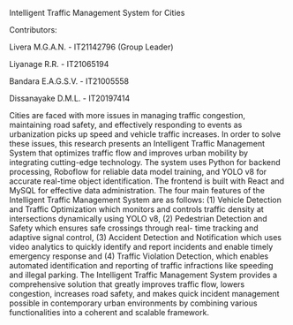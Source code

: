 Intelligent Traffic Management System for Cities 

Contributors:

 Livera M.G.A.N.    - IT21142796   (Group Leader)

 Liyanage R.R.      - IT21065194

 Bandara E.A.G.S.V. - IT21005558

 Dissanayake D.M.L. - IT20197414

Cities are faced with more issues in managing 
traffic congestion, maintaining road safety, and effectively 
responding to events as urbanization picks up speed and vehicle 
traffic increases. In order to solve these issues, this research 
presents an Intelligent Traffic Management System that 
optimizes traffic flow and improves urban mobility by 
integrating cutting-edge technology. The system uses Python for 
backend processing, Roboflow for reliable data model training, 
and YOLO v8 for accurate real-time object identification. The 
frontend is built with React and MySQL for effective data 
administration. The four main features of the Intelligent Traffic 
Management System are as follows: (1) Vehicle Detection and 
Traffic Optimization which monitors and controls traffic density 
at intersections dynamically using YOLO v8, (2) Pedestrian 
Detection and Safety which ensures safe crossings through real- 
time tracking and adaptive signal control, (3) Accident Detection 
and Notification which uses video analytics to quickly identify 
and report incidents and enable timely emergency response and 
(4) Traffic Violation Detection, which enables automated 
identification and reporting of traffic infractions like speeding 
and illegal parking. The Intelligent Traffic Management System 
provides a comprehensive solution that greatly improves traffic 
flow, lowers congestion, increases road safety, and makes quick 
incident management possible in contemporary urban 
environments by combining various functionalities into a 
coherent and scalable framework. 

